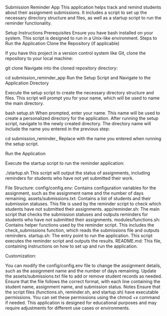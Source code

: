 Submission Reminder App
This application helps track and remind students about their assignment submissions. It includes a script to set up the necessary directory structure and files, as well as a startup script to run the reminder functionality.

Setup Instructions
Prerequisites
Ensure you have bash installed on your system. This script is designed to run in a Unix-like environment.
Steps to Run the Application
Clone the Repository (if applicable)

If you have this project in a version control system like Git, clone the repository to your local machine:

git clone <repository-url>
Navigate into the cloned repository directory:

cd submission_reminder_app Run the Setup Script and Navigate to the Application Directory

Execute the setup script to create the necessary directory structure and files. This script will prompt you for your name, which will be used to name the main directory.

bash setup.sh When prompted, enter your name. This name will be used to create a personalized directory for the application. After running the setup script, navigate to the newly created directory. The directory name will include the name you entered in the previous step:

cd submission_reminder_ Replace with the name you entered when running the setup script.

Run the Application

Execute the startup script to run the reminder application:

./startup.sh This script will output the status of assignments, including reminders for students who have not yet submitted their work.

File Structure: config/config.env: Contains configuration variables for the assignment, such as the assignment name and the number of days remaining. assets/submissions.txt: Contains a list of students and their submission statuses. This file is used by the reminder script to check which students have not submitted their assignments. app/reminder.sh: The main script that checks the submission statuses and outputs reminders for students who have not submitted their assignments. modules/functions.sh: Contains helper functions used by the reminder script. This includes the check_submissions function, which reads the submissions file and outputs reminders. startup.sh: The entry point to run the application. This script executes the reminder script and outputs the results. README.md: This file, containing instructions on how to set up and run the application.

Customization:

You can modify the config/config.env file to change the assignment details, such as the assignment name and the number of days remaining. Update the assets/submissions.txt file to add or remove student records as needed. Ensure that the file follows the correct format, with each line containing the student name, assignment name, and submission status. Notes Ensure that the script files (functions.sh, reminder.sh, and startup.sh) have executable permissions. You can set these permissions using the chmod +x command if needed. This application is designed for educational purposes and may require adjustments for different use cases or environments.
